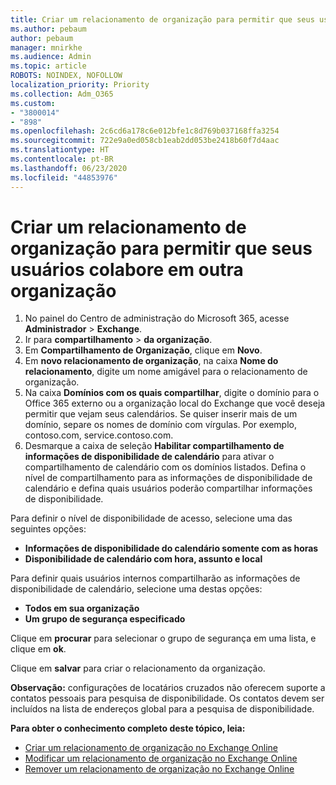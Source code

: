 ```yaml
---
title: Criar um relacionamento de organização para permitir que seus usuários colabore em outra organização
ms.author: pebaum
author: pebaum
manager: mnirkhe
ms.audience: Admin
ms.topic: article
ROBOTS: NOINDEX, NOFOLLOW
localization_priority: Priority
ms.collection: Adm_O365
ms.custom:
- "3800014"
- "898"
ms.openlocfilehash: 2c6cd6a178c6e012bfe1c8d769b037168ffa3254
ms.sourcegitcommit: 722e9a0ed058cb1eab2dd053be2418b60f7d4aac
ms.translationtype: HT
ms.contentlocale: pt-BR
ms.lasthandoff: 06/23/2020
ms.locfileid: "44853976"
---
```

# <a name="create-an-organization-relationship-to-allow-your-users-to-collaborate-with-another-organization"></a>Criar um relacionamento de organização para permitir que seus usuários colabore em outra organização

1. No painel do Centro de administração do Microsoft 365, acesse **Administrador** > **Exchange**.
2. Ir para **compartilhamento** > **da organização**.
3. Em **Compartilhamento de Organização**, clique em **Novo**.
4. Em **novo relacionamento de organização**, na caixa **Nome do relacionamento**, digite um nome amigável para o relacionamento de organização.
5. Na caixa **Domínios com os quais compartilhar**, digite o domínio para o Office 365 externo ou a organização local do Exchange que você deseja permitir que vejam seus calendários. Se quiser inserir mais de um domínio, separe os nomes de domínio com vírgulas. Por exemplo, contoso.com, service.contoso.com.
6. Desmarque a caixa de seleção **Habilitar compartilhamento de informações de disponibilidade de calendário** para ativar o compartilhamento de calendário com os domínios listados. Defina o nível de compartilhamento para as informações de disponibilidade de calendário e defina quais usuários poderão compartilhar informações de disponibilidade.  

Para definir o nível de disponibilidade de acesso, selecione uma das seguintes opções:

- **Informações de disponibilidade do calendário somente com as horas**
- **Disponibilidade de calendário com hora, assunto e local**  

 Para definir quais usuários internos compartilharão as informações de disponibilidade de calendário, selecione uma destas opções:

- **Todos em sua organização**
- **Um grupo de segurança especificado**  

Clique em **procurar** para selecionar o grupo de segurança em uma lista, e clique em **ok**.

Clique em **salvar** para criar o relacionamento da organização.  

**Observação:** configurações de locatários cruzados não oferecem suporte a contatos pessoais para pesquisa de disponibilidade. Os contatos devem ser incluídos na lista de endereços global para a pesquisa de disponibilidade.

**Para obter o conhecimento completo deste tópico, leia:**

- [Criar um relacionamento de organização no Exchange Online](https://docs.microsoft.com/exchange/sharing/organization-relationships/create-an-organization-relationship)
- [Modificar um relacionamento de organização no Exchange Online](https://docs.microsoft.com/exchange/sharing/organization-relationships/modify-an-organization-relationship)
- [Remover um relacionamento de organização no Exchange Online](https://docs.microsoft.com/exchange/sharing/organization-relationships/remove-an-organization-relationship)
